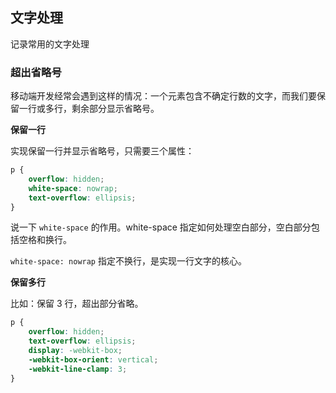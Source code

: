 ## 文字处理

记录常用的文字处理

### 超出省略号

移动端开发经常会遇到这样的情况：一个元素包含不确定行数的文字，而我们要保留一行或多行，剩余部分显示省略号。

**保留一行**

实现保留一行并显示省略号，只需要三个属性：

```css
p {
    overflow: hidden;
    white-space: nowrap;
    text-overflow: ellipsis; 
}
```

说一下 `white-space` 的作用。white-space 指定如何处理空白部分，空白部分包括空格和换行。

`white-space: nowrap` 指定不换行，是实现一行文字的核心。

**保留多行**

比如：保留 3 行，超出部分省略。

```css
p {
    overflow: hidden; 
    text-overflow: ellipsis;
    display: -webkit-box;
    -webkit-box-orient: vertical;
    -webkit-line-clamp: 3; 
}
```
